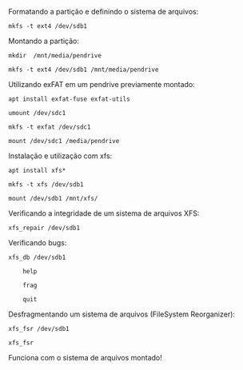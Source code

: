 Formatando a partição e definindo o sistema de arquivos:

	mkfs -t ext4 /dev/sdb1
	
Montando a partição:

	mkdir  /mnt/media/pendrive
	
	mkfs -t ext4 /dev/sdb1 /mnt/media/pendrive

Utilizando exFAT em um pendrive previamente montado:

	apt install exfat-fuse exfat-utils

	umount /dev/sdc1

	mkfs -t exfat /dev/sdc1

	mount /dev/sdc1 /media/pendrive

Instalação e utilização com xfs:

	apt install xfs*

	mkfs -t xfs /dev/sdb1

	mount /dev/sdb1 /mnt/xfs/

Verificando a integridade de um sistema de arquivos XFS:

	xfs_repair /dev/sdb1

Verificando bugs:	

	xfs_db /dev/sdb1

		help

		frag

		quit

Desfragmentando um sistema de arquivos (FileSystem Reorganizer):

	xfs_fsr /dev/sdb1

	xfs_fsr

Funciona com o sistema de arquivos montado!
